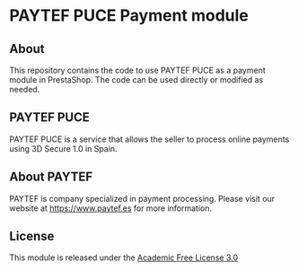 # PAYTEF PUCE Payment module

## About

This repository contains the code to use PAYTEF PUCE as a payment module in PrestaShop. The code can be used directly or modified as needed.

## PAYTEF PUCE

PAYTEF PUCE is a service that allows the seller to process online payments using 3D Secure 1.0 in Spain.

## About PAYTEF

PAYTEF is company specialized in payment processing. Please visit our website at https://www.paytef.es for more information.

## License

This module is released under the [Academic Free License 3.0][AFL-3.0] 

[paytef]: https://www.paytef.es/
[documentation]: https://devdocs.prestashop.com/1.7/modules/
[prestashop]: https://www.prestashop.com/
[AFL-3.0]: https://opensource.org/licenses/AFL-3.0
